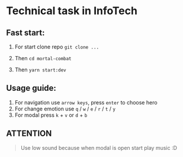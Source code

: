 # Technical task in InfoTech

## Fast start:

1. For start clone repo `git clone ...`

2. Then `cd mortal-combat`

3. Then `yarn start:dev`

## Usage guide:

1. For navigation use `arrow keys`, press `enter` to choose hero
2. For change emotion use `q` / `w` / `e` / `r` / `t` / `y`
3. For modal press `k` + `v` or `d` + `b`

## ATTENTION

> Use low sound because when modal is open start play music :D

